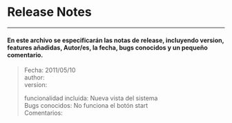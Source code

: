 # Release Notes #

----------

#### En este archivo se especificarán las notas de release, incluyendo version, features añadidas, Autor/es, la fecha, bugs conocidos y un pequeño comentario. ####

> Fecha: 2011/05/10  
> author: <nombre-del-desarrollador>  
> version: <numero-de-version>  
> 
> funcionalidad incluida: Nueva vista del sistema  
> Bugs conocidos: No funciona el botón start  
> Comentarios: <comentarios-adicionales>

